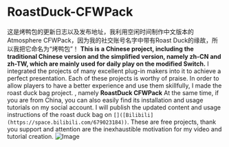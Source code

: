 # RoastDuck-CFWPack
这是烤鸭包的更新日志以及发布地址，我利用空闲时间制作中文版本的 Atmosphere CFWPack，因为我的社交账号名字中带有Roast Duck的缘故，所以我把它命名为“烤鸭包”！
**This is a Chinese project, including the traditional Chinese version and the simplified version, namely zh-CN and zh-TW, which are mainly used for daily play on the modified Switch.**
I integrated the projects of many excellent plug-in makers into it to achieve a perfect presentation. Each of these projects is worthy of praise. In order to allow players to have a better experience and use them skillfully, I made the roast duck bag project. , namely **RoastDuck CFWPack**
At the same time, if you are from China, you can also easily find its installation and usage tutorials on my social account. I will publish the updated content and usage instructions of the roast duck bag on `[]([Bilibili](https://space.bilibili.com/679023184))`. These are free projects, thank you  support and attention are the inexhaustible motivation for my video and tutorial creation.
![Image](https://github.com/users/sskyNS/projects/2/assets/121209531/fc34bf52-ab27-4eb1-9e9b-5c88811140ab)
